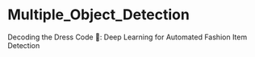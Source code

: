 # Multiple_Object_Detection
Decoding the Dress Code 👗: Deep Learning for Automated Fashion Item Detection
